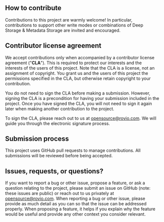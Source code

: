 ## How to contribute

Contributions to this project are warmly welcome! In particular, contributions to support other write modes or combinations of Deep Storage & Metadata Storage are invited and encouraged.

## Contributor license agreement

We accept contributions only when accompanied by a contributor license agreement ("**CLA**"). This is required to protect our interests and the interests of the users of this project. Note that the CLA is a license, not an assignment of copyright. You grant us and the users of this project the permissions specified in the CLA, but otherwise retain copyright to your contribution.

You do not need to sign the CLA before making a submission. However, signing the CLA is a precondition for having your submission included in the project. Once you have signed the CLA, you will not need to sign it again later when making another contribution to the project.

To sign the CLA, please reach out to us at [opensource@rovio.com](mailto:opensource@rovio.com). We will guide you through the electronic signature process.

## Submission process

This project uses GitHub pull requests to manage contributions. All submissions will be reviewed before being accepted.

## Issues, requests, or questions?

If you want to report a bug or other issue, propose a feature, or ask a question relating to the project, please submit an issue on GitHub (note: these issues are public) or reach out to us privately at [opensource@rovio.com](mailto:opensource@rovio.com). When reporting a bug or other issue, please provide as much detail as you can so that the issue can be addressed properly. When proposing a feature, it helps if you explain why the feature would be useful and provide any other context you consider relevant.
